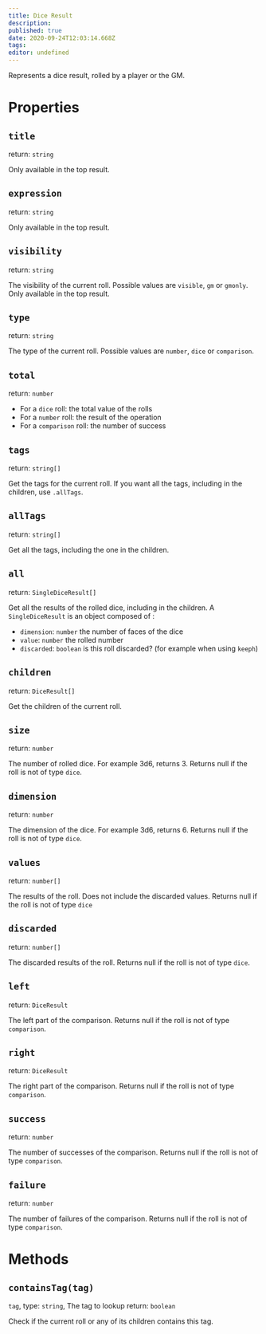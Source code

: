 ```yaml
---
title: Dice Result
description: 
published: true
date: 2020-09-24T12:03:14.668Z
tags: 
editor: undefined
---
```


Represents a dice result, rolled by a player or the GM.

# Properties

## `title`
return: `string`

Only available in the top result.

## `expression`
return: `string`

Only available in the top result.

## `visibility`
return: `string`

The visibility of the current roll. Possible values are `visible`, `gm` or `gmonly`. Only available in the top result.

## `type`
return: `string`

The type of the current roll. Possible values are `number`, `dice` or `comparison`.

## `total`
return: `number`

* For a `dice` roll: the total value of the rolls
* For a `number` roll: the result of the operation
* For a `comparison` roll: the number of success

## `tags`
return: `string[]`

Get the tags for the current roll. If you want all the tags, including in the children, use `.allTags`.

## `allTags`
return: `string[]`

Get all the tags, including the one in the children.

## `all`
return: `SingleDiceResult[]`

Get all the results of the rolled dice, including in the children. A `SingleDiceResult` is an object composed of : 

* `dimension`: `number` the number of faces of the dice
* `value`: `number` the rolled number
* `discarded`: `boolean` is this roll discarded? (for example when using `keeph`)

## `children`
return: `DiceResult[]`

Get the children of the current roll.

## `size`
return: `number`

The number of rolled dice. For example 3d6, returns 3. Returns null if the roll is not of type `dice`.

## `dimension`
return: `number`

The dimension of the dice. For example 3d6, returns 6. Returns null if the roll is not of type `dice`.

## `values`
return: `number[]`

The results of the roll. Does not include the discarded values.
Returns null if the roll is not of type `dice` 

## `discarded`
return: `number[]`

The discarded results of the roll. Returns null if the roll is not of type `dice`.

## `left` 
return: `DiceResult`

The left part of the comparison. Returns null if the roll is not of type `comparison`.

## `right` 
return: `DiceResult`

The right part of the comparison. Returns null if the roll is not of type `comparison`.

## `success` 
return: `number`

The number of successes of the comparison. Returns null if the roll is not 
of type `comparison`.

## `failure` 
return: `number`

The number of failures of the comparison. Returns null if the roll is not of type `comparison`.

# Methods

## `containsTag(tag)`
`tag`, type: `string`, The tag to lookup
return: `boolean`

Check if the current roll or any of its children contains this tag.

